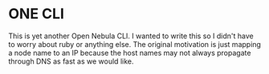 # ONE CLI

This is yet another Open Nebula CLI.  I wanted to write this so I didn't have to worry about ruby or anything else.  The original motivation is just mapping a node name to an IP because the host names may not always propagate through DNS as fast as we would like.
